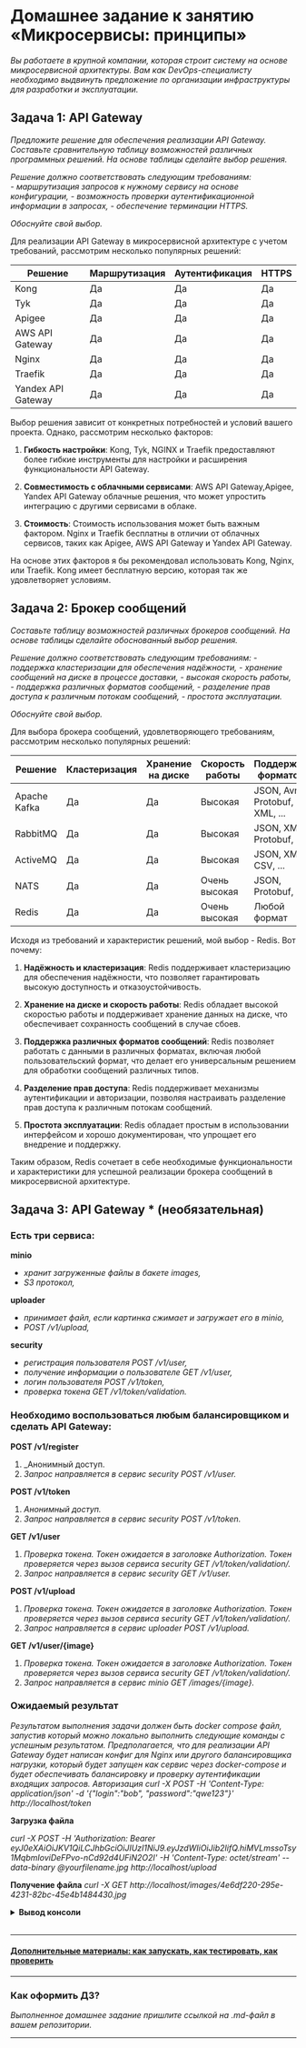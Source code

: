 
# Домашнее задание к занятию «Микросервисы: принципы»

_Вы работаете в крупной компании, которая строит систему на основе микросервисной архитектуры.
Вам как DevOps-специалисту необходимо выдвинуть предложение по организации инфраструктуры для разработки и эксплуатации._  

## Задача 1: API Gateway 

_Предложите решение для обеспечения реализации API Gateway. Составьте сравнительную таблицу возможностей различных программных решений. На основе таблицы сделайте выбор решения._  

_Решение должно соответствовать следующим требованиям:_  
_- маршрутизация запросов к нужному сервису на основе конфигурации,_
_- возможность проверки аутентификационной информации в запросах,_
_- обеспечение терминации HTTPS._

_Обоснуйте свой выбор._


Для реализации API Gateway в микросервисной архитектуре с учетом требований, рассмотрим несколько популярных решений:

| Решение         | Маршрутизация | Аутентификация | HTTPS |
|-----------------|---------------|----------------|-------|
| Kong            | Да            | Да             | Да    |
| Tyk             | Да            | Да             | Да    |
| Apigee          | Да            | Да             | Да    |
| AWS API Gateway | Да            | Да             | Да    |
| Nginx           | Да            | Да             | Да    |
| Traefik         | Да            | Да             | Да    |
| Yandex API Gateway | Да          | Да             | Да    |

Выбор решения зависит от конкретных потребностей и условий вашего проекта. Однако, рассмотрим несколько факторов:

1. **Гибкость настройки**: Kong, Tyk, NGINX и Traefik предоставляют более гибкие инструменты для настройки и расширения функциональности API Gateway.

2. **Совместимость с облачными сервисами**: AWS API Gateway,Apigee, Yandex API Gateway облачные решения, что может упростить интеграцию с другими сервисами в облаке.

3. **Стоимость**: Стоимость использования может быть важным фактором. Nginx и Traefik бесплатны в отличии от облачных сервисов, таких как Apigee, AWS API Gateway и Yandex API Gateway.

На основе этих факторов я бы рекомендовал использовать Kong, Nginx, или Traefik. Kong имеет бесплатную версию, которая так же удовлетворяет условиям.

## Задача 2: Брокер сообщений

_Составьте таблицу возможностей различных брокеров сообщений. На основе таблицы сделайте обоснованный выбор решения._

_Решение должно соответствовать следующим требованиям:_
_- поддержка кластеризации для обеспечения надёжности,_
_- хранение сообщений на диске в процессе доставки,_
_- высокая скорость работы,_
_- поддержка различных форматов сообщений,_
_- разделение прав доступа к различным потокам сообщений,_
_- простота эксплуатации._

_Обоснуйте свой выбор._

Для выбора брокера сообщений, удовлетворяющего требованиям, рассмотрим несколько популярных решений:

| Решение       | Кластеризация | Хранение на диске | Скорость работы | Поддержка форматов | Разделение прав | Простота эксплуатации |
|---------------|---------------|-------------------|-----------------|--------------------|-----------------|-----------------------|
| Apache Kafka  | Да            | Да                | Высокая         | JSON, Avro, Protobuf, XML, ... | Да              | Средняя               |
| RabbitMQ      | Да            | Да                | Высокая         | JSON, XML, Protobuf, ... | Да              | Высокая               |
| ActiveMQ      | Да            | Да                | Высокая         | JSON, XML, CSV, ... | Да              | Средняя               |
| NATS          | Да            | Да                | Очень высокая   | JSON, Protobuf, ... | Нет             | Высокая               |
| Redis         | Да            | Да                | Очень высокая   | Любой формат       | Да              | Высокая               |

Исходя из требований и характеристик решений, мой выбор - Redis. Вот почему:

1. **Надёжность и кластеризация**: Redis поддерживает кластеризацию для обеспечения надёжности, что позволяет гарантировать высокую доступность и отказоустойчивость.

2. **Хранение на диске и скорость работы**: Redis обладает высокой скоростью работы и поддерживает хранение данных на диске, что обеспечивает сохранность сообщений в случае сбоев.

3. **Поддержка различных форматов сообщений**: Redis позволяет работать с данными в различных форматах, включая любой пользовательский формат, что делает его универсальным решением для обработки сообщений различных типов.

4. **Разделение прав доступа**: Redis поддерживает механизмы аутентификации и авторизации, позволяя настраивать разделение прав доступа к различным потокам сообщений.

5. **Простота эксплуатации**: Redis обладает простым в использовании интерфейсом и хорошо документирован, что упрощает его внедрение и поддержку.

Таким образом, Redis сочетает в себе необходимые функциональности и характеристики для успешной реализации брокера сообщений в микросервисной архитектуре.

## Задача 3: API Gateway * (необязательная)

### Есть три сервиса:

**minio**
- _хранит загруженные файлы в бакете images,_
- _S3 протокол,_

**uploader**
- _принимает файл, если картинка сжимает и загружает его в minio,_
- _POST /v1/upload,_

**security**
- _регистрация пользователя POST /v1/user,_
- _получение информации о пользователе GET /v1/user,_
- _логин пользователя POST /v1/token,_
- _проверка токена GET /v1/token/validation._

### Необходимо воспользоваться любым балансировщиком и сделать API Gateway:

**POST /v1/register**
1. _Анонимный доступ.
2. _Запрос направляется в сервис security POST /v1/user._

**POST /v1/token**
1. _Анонимный доступ._
2. _Запрос направляется в сервис security POST /v1/token._

**GET /v1/user**
1. _Проверка токена. Токен ожидается в заголовке Authorization. Токен проверяется через вызов сервиса security GET /v1/token/validation/._
2. _Запрос направляется в сервис security GET /v1/user._

**POST /v1/upload**
1. _Проверка токена. Токен ожидается в заголовке Authorization. Токен проверяется через вызов сервиса security GET /v1/token/validation/._
2. _Запрос направляется в сервис uploader POST /v1/upload._

**GET /v1/user/{image}**
1. _Проверка токена. Токен ожидается в заголовке Authorization. Токен проверяется через вызов сервиса security GET /v1/token/validation/._
2. _Запрос направляется в сервис minio GET /images/{image}._

### Ожидаемый результат

_Результатом выполнения задачи должен быть docker compose файл, запустив который можно локально выполнить следующие команды с успешным результатом.
Предполагается, что для реализации API Gateway будет написан конфиг для Nginx или другого балансировщика нагрузки, который будет запущен как сервис через docker-compose и будет обеспечивать балансировку и проверку аутентификации входящих запросов.
Авторизация
curl -X POST -H 'Content-Type: application/json' -d '{"login":"bob", "password":"qwe123"}' http://localhost/token_

**Загрузка файла**

_curl -X POST -H 'Authorization: Bearer eyJ0eXAiOiJKV1QiLCJhbGciOiJIUzI1NiJ9.eyJzdWIiOiJib2IifQ.hiMVLmssoTsy1MqbmIoviDeFPvo-nCd92d4UFiN2O2I' -H 'Content-Type: octet/stream' --data-binary @yourfilename.jpg http://localhost/upload_

**Получение файла**
_curl -X GET http://localhost/images/4e6df220-295e-4231-82bc-45e4b1484430.jpg_

<details>
<summary><b>Вывод консоли</b></summary>

```
❯ docker-compose up --build -d
[+] Building 1.9s (22/22) FINISHED                                                                                                                                           docker:default
 => [uploader internal] load build definition from Dockerfile                                                                                                                          0.0s
 => => transferring dockerfile: 144B                                                                                                                                                   0.0s
 => [uploader internal] load metadata for docker.io/library/node:alpine                                                                                                                1.4s
 => [security internal] load build definition from Dockerfile                                                                                                                          0.0s
 => => transferring dockerfile: 180B                                                                                                                                                   0.0s
 => [security internal] load metadata for docker.io/library/python:3.9-alpine                                                                                                          1.7s
 => [uploader auth] library/node:pull token for registry-1.docker.io                                                                                                                   0.0s
 => [security auth] library/python:pull token for registry-1.docker.io                                                                                                                 0.0s
 => [uploader internal] load .dockerignore                                                                                                                                             0.0s
 => => transferring context: 52B                                                                                                                                                       0.0s
 => [uploader 1/5] FROM docker.io/library/node:alpine@sha256:181d0e0248e825fa1c056c7ef85e91fbad340caf0814d30b81467daea4637045                                                          0.0s
 => [uploader internal] load build context                                                                                                                                             0.0s
 => => transferring context: 92.62kB                                                                                                                                                   0.0s
 => CACHED [uploader 2/5] WORKDIR /app                                                                                                                                                 0.0s
 => CACHED [uploader 3/5] COPY package*.json ./                                                                                                                                        0.0s
 => CACHED [uploader 4/5] RUN npm install                                                                                                                                              0.0s
 => CACHED [uploader 5/5] COPY src ./                                                                                                                                                  0.0s
 => [uploader] exporting to image                                                                                                                                                      0.0s
 => => exporting layers                                                                                                                                                                0.0s
 => => writing image sha256:30e743a1d7692f3a79ab644fc04b2517b79cbcc9a389a0a7cd8ce0d96a71a232                                                                                           0.0s
 => => naming to docker.io/library/hw-2-uploader                                                                                                                                       0.0s
 => [security internal] load .dockerignore                                                                                                                                             0.0s
 => => transferring context: 2B                                                                                                                                                        0.0s
 => [security 1/5] FROM docker.io/library/python:3.9-alpine@sha256:99161d2323b4130fed2d849dc8ba35274d1e1f35da170435627b21d305dad954                                                    0.0s
 => [security internal] load build context                                                                                                                                             0.0s
 => => transferring context: 2.50kB                                                                                                                                                    0.0s
 => CACHED [security 2/5] WORKDIR /app                                                                                                                                                 0.0s
 => CACHED [security 3/5] COPY requirements.txt .                                                                                                                                      0.0s
 => CACHED [security 4/5] RUN pip install -r requirements.txt                                                                                                                          0.0s
 => CACHED [security 5/5] COPY src ./                                                                                                                                                  0.0s
 => [security] exporting to image                                                                                                                                                      0.0s
 => => exporting layers                                                                                                                                                                0.0s
 => => writing image sha256:e25e78bad3e1663cf8b3be9221ff8419b1e0995c2999ba650ce39bf7ac1ea21f                                                                                           0.0s
 => => naming to docker.io/library/hw-2-security                                                                                                                                       0.0s
[+] Running 6/6
 ✔ Network hw-2_default     Created                                                                                                                                                    0.1s
 ✔ Container security       Started                                                                                                                                                    0.8s
 ✔ Container storage        Started                                                                                                                                                    0.9s
 ✔ Container createbuckets  Started                                                                                                                                                    1.2s
 ✔ Container uploader       Started                                                                                                                                                    1.8s
 ✔ Container gateway        Started                                                                                                                                                    2.2s
❯ curl -X POST -H 'Content-Type: application/json' -d '{"login":"bob", "password":"qwe123"}' http://localhost/v1/token
eyJ0eXAiOiJKV1QiLCJhbGciOiJIUzI1NiJ9.eyJzdWIiOiJib2IifQ.hiMVLmssoTsy1MqbmIoviDeFPvo-nCd92d4UFiN2O2I%
❯ curl -X POST \
  -H 'Authorization: Bearer eyJ0eXAiOiJKV1QiLCJhbGciOiJIUzI1NiJ9.eyJzdWIiOiJib2IifQ.hiMVLmssoTsy1MqbmIoviDeFPvo-nCd92d4UFiN2O2I' \
  -H 'Content-Type: application/octet-stream' \
  --data-binary @0001.jpg \
  http://localhost/v1/upload
{"filename":"bc8fa1be-6eae-4e70-a24d-8de272d2d9ce.jpg"}%
❯ curl -X GET http://localhost/v1/user/bc8fa1be-6eae-4e70-a24d-8de272d2d9ce.jpg > 2.jpg
  % Total    % Received % Xferd  Average Speed   Time    Time     Time  Current
                                 Dload  Upload   Total   Spent    Left  Speed
100   383  100   383    0     0   118k      0 --:--:-- --:--:-- --:--:--  124k
```
</details>
</br>

---

#### [Дополнительные материалы: как запускать, как тестировать, как проверить](https://github.com/netology-code/devkub-homeworks/tree/main/11-microservices-02-principles)

---

### Как оформить ДЗ?

_Выполненное домашнее задание пришлите ссылкой на .md-файл в вашем репозитории._

---